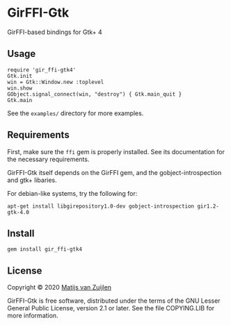 # GirFFI-Gtk

GirFFI-based bindings for Gtk+ 4

## Usage

    require 'gir_ffi-gtk4'
    Gtk.init
    win = Gtk::Window.new :toplevel
    win.show
    GObject.signal_connect(win, "destroy") { Gtk.main_quit }
    Gtk.main

See the `examples/` directory for more examples.

## Requirements

First, make sure the `ffi` gem is properly installed. See its documentation for
the necessary requirements.

GirFFI-Gtk itself depends on the GirFFI gem, and the gobject-introspection and
gtk+ libaries.

For debian-like systems, try the following for:

    apt-get install libgirepository1.0-dev gobject-introspection gir1.2-gtk-4.0


## Install

    gem install gir_ffi-gtk4

## License

Copyright &copy; 2020 [Matijs van Zuijlen](http://www.matijs.net)

GirFFI-Gtk is free software, distributed under the terms of the GNU Lesser
General Public License, version 2.1 or later. See the file COPYING.LIB for
more information.
